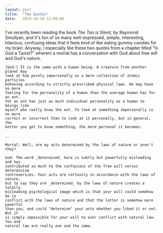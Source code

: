 ```yaml
---
layout: post
title:  "Two Quotes"
date:   2014-10-10 21:09:00
---
```


I've recently been reading the book _The Tao is Silent_, by Raymond Smullyan,
and it's fun of so many well-expressed, simple, interesting, hilarious,
confusing ideas that it feels kind of like eating gummy candies for my brain.
Anyway, I especially like these two quotes from a chapter titled "Is God a
Taoist?" wherein a mortal has a conversation with God about free will and God's
nature.

    [God:] It is the same with a human being. A creature from another planet may
    look at him purely impersonally as a mere collection of atomic particles
    behaving according to strictly prescribed physical laws. He may have no more
    feeling for the personality of a human than the average human has for an ant.
    Yet an ant has just as much individual personality as a human to beings like
    myself who really know the ant. To look at something impersonally is no more
    correct or incorrect than to look at it personally, but in general, the
    better you get to know something, the more personal it becomes.

...

    Mortal: Well, are my acts determined by the laws of nature or aren't they?
    
    God: The word _determined_ here is subtly but powerfully misleading and has
    contributed so much to the confusions of the free will versus determinism
    controversies. Your acts are certainly in accordance with the laws of nature,
    but to say they are _determined_ by the laws of nature creates a totally
    misleading psychological image which is that your will could somehow be in
    conflict with the laws of nature and that the latter is somehow more powerful
    than you, and could "determine" your acts whether you liked it or not. But it
    is simply impossible for your will to ever conflict with natural law. You and
    natural law are really one and the same.
